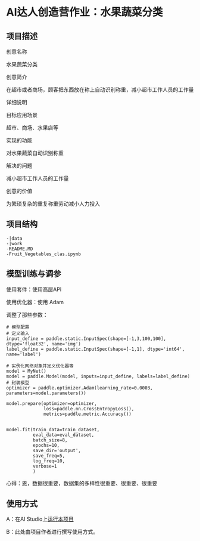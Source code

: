 # AI达人创造营作业：水果蔬菜分类

## 项目描述
创意名称

水果蔬菜分类

创意简介

在超市或者商场，顾客把东西放在称上自动识别称重，减小超市工作人员的工作量

详细说明

目标应用场景

超市、商场、水果店等

实现的功能

对水果蔬菜自动识别称重

解决的问题

减小超市工作人员的工作量

创意的价值

为繁琐复杂的重复称重劳动减小人力投入

## 项目结构
```
-|data
-|work
-README.MD
-Fruit_Vegetables_clas.ipynb
```

## 模型训练与调参
使用套件：使用高层API

使用优化器：使用 Adam

调整了那些参数：
```
# 模型配置
# 定义输入
input_define = paddle.static.InputSpec(shape=[-1,3,100,100], dtype='float32', name='img')
label_define = paddle.static.InputSpec(shape=[-1,1], dtype='int64', name='label')

# 实例化网络对象并定义优化器等
model = MyNet()
model = paddle.Model(model, inputs=input_define, labels=label_define)   # 封装模型
optimizer = paddle.optimizer.Adam(learning_rate=0.0003, parameters=model.parameters())

model.prepare(optimizer=optimizer,
              loss=paddle.nn.CrossEntropyLoss(),
              metrics=paddle.metric.Accuracy())
              
              
model.fit(train_data=train_dataset,
          eval_data=eval_dataset,
          batch_size=8,
          epochs=10,
          save_dir='output',
          save_freq=5,
          log_freq=10,
          verbose=1
          )
```

心得：恩，数据很重要，数据集的多样性很重要、很重要、很重要


## 使用方式
A：在AI Studio上[运行本项目](https://aistudio.baidu.com/aistudio/projectdetail/2283732)

B：此处由项目作者进行撰写使用方式。
